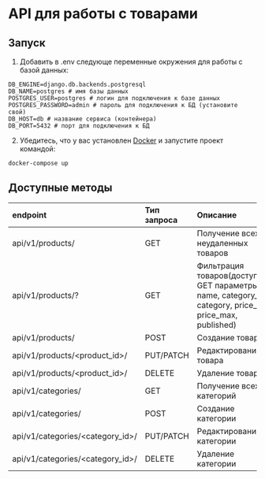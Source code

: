 # API для работы с товарами

## Запуск 
1. Добавить в .env следующе переменные окружения для работы с базой данных:
```
DB_ENGINE=django.db.backends.postgresql
DB_NAME=postgres # имя базы данных
POSTGRES_USER=postgres # логин для подключения к базе данных
POSTGRES_PASSWORD=admin # пароль для подключения к БД (установите свой)
DB_HOST=db # название сервиса (контейнера)
DB_PORT=5432 # порт для подключения к БД
```

2. Убедитесь, что у вас
   установлен [Docker](https://www.docker.com/products/docker-desktop)
   и запустите проект командой:

```bash
docker-compose up 
```
## Доступные методы

| endpoint | Тип запроса | Описание |
| :--- | :--- | :--- | 
| api/v1/products/ | GET | Получение всех неудаленных товаров |
| api/v1/products/? | GET | Фильтрация товаров(доступные GET параметры: name, category_id, category, price_min, price_max, published)|
| api/v1/products/ | POST | Создание товара |
| api/v1/products/<product_id>/ | PUT/PATCH | Редактирование товара |
| api/v1/products/<product_id>/ | DELETE | Удаление товара |
| api/v1/categories/ | GET | Получение всех категорий |
| api/v1/categories/ | POST | Создание категории |
| api/v1/categories/<сategory_id>/ | PUT/PATCH | Редактирование категории |
| api/v1/categories/<сategory_id>/ | DELETE | Удаление категории |